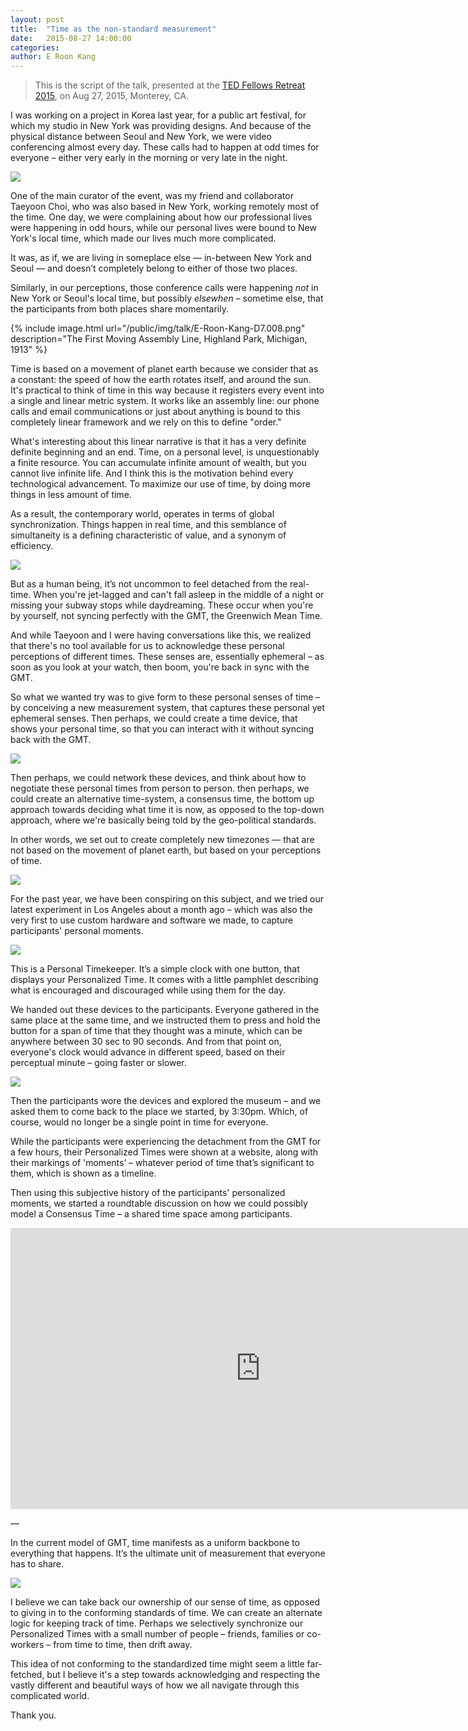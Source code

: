 ```yaml
---
layout: post
title:  "Time as the non-standard measurement"
date:   2015-08-27 14:00:00
categories:
author: E Roon Kang
---
```


> This is the script of the talk, presented at the [TED Fellows Retreat 2015](http://blog.ted.com/21-ted-fellows-share-ideas-that-swim-against-the-tide/), on Aug 27, 2015, Monterey, CA.

I was working on a project in Korea last year, for a public art festival, for which my studio in New York was providing designs. And because of the physical distance between Seoul and New York, we were video conferencing almost every day. These calls had to happen at odd times for everyone – either very early in the morning or very late in the night.

![](/public/img/talk/E-Roon-Kang-D7.002.png)

One of the main curator of the event, was my friend and collaborator Taeyoon Choi, who was also based in New York, working remotely most of the time. One day, we were complaining about how our professional lives were happening in odd hours, while our personal lives were bound to New York's local time, which made our lives much more complicated.

It was, as if, we are living in someplace else — in-between New York and Seoul — and doesn’t completely belong to either of those two places.

Similarly, in our perceptions, those conference calls were happening *not* in New York or Seoul's local time, but possibly *elsewhen* – sometime else, that the participants from both places share momentarily.

{% include image.html url="/public/img/talk/E-Roon-Kang-D7.008.png" description="The First Moving Assembly Line, Highland Park, Michigan, 1913" %}

Time is based on a movement of planet earth because we consider that as a constant: the speed of how the earth rotates itself, and around the sun. It's practical to think of time in this way because it registers every event into a single and linear metric system. It works like an assembly line: our phone calls and email communications or just about anything is bound to this completely linear framework and we rely on this to define "order."

What's interesting about this linear narrative is that it has a very definite definite beginning and an end. Time, on a personal level, is unquestionably a finite resource. You can accumulate infinite amount of wealth, but you cannot live infinite life. And I think this is the motivation behind every technological advancement. To maximize our use of time, by doing more things in less amount of time.

As a result, the contemporary world, operates in terms of global synchronization. Things happen in real time, and this semblance of simultaneity is a defining characteristic of value, and a synonym of efficiency.

![](/public/img/talk/E-Roon-Kang-D7.012.png)

But as a human being, it’s not uncommon to feel detached from the real-time. When you're jet-lagged and can't fall asleep in the middle of a night or missing your subway stops while daydreaming. These occur when you're by yourself, not syncing perfectly with the GMT, the Greenwich Mean Time.

And while Taeyoon and I were having conversations like this, we realized that there's no tool available for us to acknowledge these personal perceptions of different times. These senses are, essentially ephemeral – as soon as you look at your watch, then boom, you're back in sync with the GMT.

So what we wanted try was to give form to these personal senses of time – by conceiving a new measurement system, that captures these personal yet ephemeral senses. Then perhaps, we could create a time device, that shows your personal time, so that you can interact with it without syncing back with the GMT.

![](/public/img/talk/E-Roon-Kang-D7.013.png)

Then perhaps, we could network these devices, and think about how to negotiate these personal times from person to person. then perhaps, we could create an alternative time-system, a consensus time, the bottom up approach towards deciding what time it is now, as opposed to the top-down approach, where we're basically being told by the geo-political standards.

In other words, we set out to create completely new timezones — that are not based on the movement of planet earth, but based on your perceptions of time.

![](/public/img/talk/E-Roon-Kang-D7.014.png)

For the past year, we have been conspiring on this subject, and we tried our latest experiment in Los Angeles about a month ago – which was also the very first to use custom hardware and software we made, to capture participants' personal moments.

![](/public/img/talk/E-Roon-Kang-D7.016.png)

This is a Personal Timekeeper. It’s a simple clock with one button, that displays your Personalized Time.
It comes with a little pamphlet describing what is encouraged and discouraged while using them for the day.

We handed out these devices to the participants. Everyone gathered in the same place at the same time, and we instructed them to press and hold the button for a span of time that they thought was a minute, which can be anywhere between 30 sec to 90 seconds. And from that point on, everyone's clock would advance in different speed, based on their perceptual minute – going faster or slower.

![](/public/img/talk/cmm.jpg)

Then the participants wore the devices and explored the museum – and we asked them to come back to the place we started, by 3:30pm. Which, of course, would no longer be a single point in time for everyone.

While the participants were experiencing the detachment from the GMT for a few hours, their Personalized Times were shown at a website, along with their markings of 'moments’ – whatever period of time that’s significant to them, which is shown as a timeline.

Then using this subjective history of the participants' personalized moments, we started a roundtable discussion on how we could possibly model a Consensus Time – a shared time space among participants.

<iframe width="800" height="450" src="https://www.youtube.com/embed/anycci3nKhY" frameborder="0" allowfullscreen></iframe>

—

In the current model of GMT, time manifests as a uniform backbone to everything that happens. It’s the ultimate unit of measurement that everyone has to share.

![](/public/img/talk/E-Roon-Kang-D7.022.png)

I believe we can take back our ownership of our sense of time, as opposed to giving in to the conforming standards of time. We can create an alternate logic for keeping track of time. Perhaps we selectively synchronize our Personalized Times with a small number of people – friends, families or co-workers – from time to time, then drift away.

This idea of not conforming to the standardized time might seem a little far-fetched, but I believe it's a step towards acknowledging and respecting the vastly different and beautiful ways of how we all navigate through this complicated world.

Thank you.
